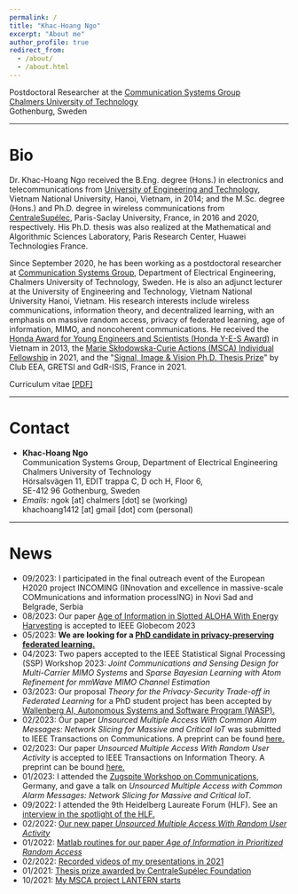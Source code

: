 ```yaml
---
permalink: /
title: "Khac-Hoang Ngo"
excerpt: "About me"
author_profile: true
redirect_from: 
  - /about/
  - /about.html
---
```


Postdoctoral Researcher at the [Communication Systems Group](https://www.chalmers.se/en/staff/Pages/ngok.aspx)\
[Chalmers University of Technology](https://www.chalmers.se/sv/Sidor/default.aspx)\
Gothenburg, Sweden

---
# Bio

Dr. Khac-Hoang Ngo received the B.Eng. degree (Hons.) in electronics and telecommunications from [University of Engineering and Technology](https://uet.vnu.edu.vn/), Vietnam National University, Hanoi, Vietnam, in 2014; and the M.Sc. degree (Hons.) and Ph.D. degree in wireless communications from [CentraleSupélec](https://www.centralesupelec.fr/), Paris-Saclay University, France, in 2016 and 2020, respectively. His Ph.D. thesis was also realized at the Mathematical and Algorithmic Sciences Laboratory, Paris Research Center, Huawei Technologies France. 

Since September 2020, he has been working as a postdoctoral researcher at [Communication Systems Group](https://www.chalmers.se/en/departments/e2/research/Communication-systems/Pages/Communication-Systems.aspx), Department of Electrical Engineering, Chalmers University of Technology, Sweden. He is also an adjunct lecturer at the University of Engineering and Technology, Vietnam National University Hanoi, Vietnam. His research interests include wireless communications, information theory, and decentralized learning, with an emphasis on massive random access, privacy of federated learning, age of information, MIMO, and noncoherent communications. He received the [Honda Award for Young Engineers and Scientists (Honda Y-E-S Award)](https://www.hondafoundation.jp/yes/index_en/119) in Vietnam in 2013, the [Marie Skłodowska-Curie Actions (MSCA) Individual Fellowship](https://cordis.europa.eu/project/id/101022113) in 2021, and the "[Signal, Image & Vision Ph.D. Thesis Prize](http://gretsi.fr/prix-de-these2021/resultats.php)" by Club EEA, GRETSI and GdR-ISIS, France in 2021. 

Curriculum vitae [[PDF]](http://khachoang1412.github.io/files/CV_HoangNgo.pdf)

---
# Contact

* **Khac-Hoang Ngo** \
Communication Systems Group, Department of Electrical Engineering \
Chalmers University of Technology \
Hörsalsvägen 11, EDIT trappa C, D och H, Floor 6,\
SE-412 96 Gothenburg, Sweden 
* *Emails:* ngok [at] chalmers [dot] se (working) \
          khachoang1412 [at] gmail [dot] com (personal)

---
# News
* 09/2023: I participated in the final outreach event of the European H2020 project INCOMING (INnovation and excellence in massive-scale COMmunications and information processING) in Novi Sad and Belgrade, Serbia
* 08/2023: Our paper [Age of Information in Slotted ALOHA With Energy Harvesting](https://research.chalmers.se/publication/537484/file/537484_Fulltext.pdf) is accepted to IEEE Globecom 2023
* 05/2023: **We are looking for a [PhD candidate in privacy-preserving federated learning.](https://www.chalmers.se/en/about-chalmers/work-with-us/vacancies/?rmpage=job&rmjob=11750&rmlang=UK)**
* 04/2023: Two papers accepted to the IEEE Statistical Signal Processing (SSP) Workshop 2023: *Joint Communications and Sensing Design for Multi-Carrier MIMO Systems* and *Sparse Bayesian Learning with Atom Refinement for mmWave MIMO Channel Estimation*
* 03/2023: Our proposal *Theory for the Privacy-Security Trade-off in Federated Learning* for a PhD student project has been accepted by [Wallenberg AI, Autonomous Systems and Software Program (WASP).](https://wasp-sweden.org/)
* 02/2023: Our paper *Unsourced Multiple Access With Common Alarm Messages: Network Slicing for Massive and Critical IoT* was submitted to IEEE Transactions on Communications. A preprint can be found [here.](https://arxiv.org/pdf/2302.11026.pdf)
* 02/2023: Our paper *Unsourced Multiple Access With Random User Activity* is accepted to IEEE Transactions on Information Theory. A preprint can be bound [here.](https://arxiv.org/pdf/2202.06365.pdf)
* 01/2023: I attended the [Zugspite Workshop on Communications](http://zugspitzeworkshop.com/), Germany, and gave a talk on *Unsourced Multiple Access with Common Alarm Messages: Network Slicing for Massive and Critical IoT.*
* 09/2022: I attended the 9th Heidelberg Laureate Forum (HLF). See an [interview in the spotlight of the HLF.](https://scilogs.spektrum.de/hlf/hlff-spotlight-9th-hlf-2/)
* 02/2022: [Our new paper *Unsourced Multiple Access With Random User Activity*](https://khachoang1412.github.io/news-post/UMA-random-user-activity/)
* 01/2022: [Matlab routines for our paper *Age of Information in Prioritized Random Access*](https://khachoang1412.github.io/news-post/matlab-AoI-Asilomar-paper/)
* 02/2022: [Recorded videos of my presentations in 2021](https://khachoang1412.github.io/news-post/presentation-video-2021/)
* 01/2021: [Thesis prize awarded by CentraleSupélec Foundation](https://khachoang1412.github.io/news-post/thesis-prize-impact-science/)
* 10/2021: [My MSCA project LANTERN starts](https://khachoang1412.github.io/news-post/lantern-starts/)
